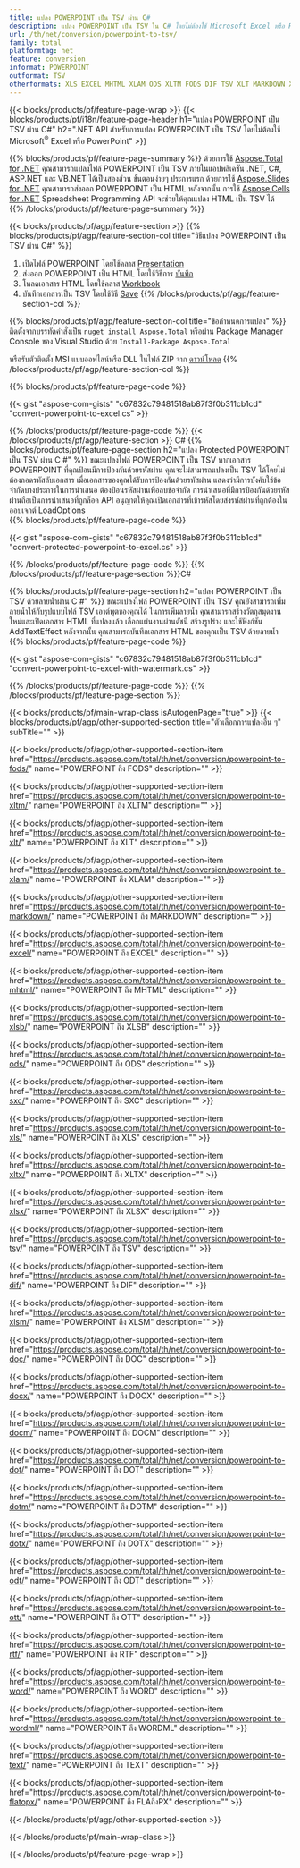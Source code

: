 ```yaml
---
title: แปลง POWERPOINT เป็น TSV ผ่าน C#
description: แปลง POWERPOINT เป็น TSV ใน C# โดยไม่ต้องใช้ Microsoft Excel หรือ Powerpoint
url: /th/net/conversion/powerpoint-to-tsv/
family: total
platformtag: net
feature: conversion
informat: POWERPOINT
outformat: TSV
otherformats: XLS EXCEL MHTML XLAM ODS XLTM FODS DIF TSV XLT MARKDOWN XLSX SXC XLSM XLSB XLTX DOC DOCX DOCM DOT DOTM DOTX ODT OTT RTF WORD WORDML TEXT FLATOPX
---
```

{{< blocks/products/pf/feature-page-wrap >}}
{{< blocks/products/pf/i18n/feature-page-header h1="แปลง POWERPOINT เป็น TSV ผ่าน C#" h2=".NET API สำหรับการแปลง POWERPOINT เป็น TSV โดยไม่ต้องใช้ Microsoft<sup>&reg;</sup> Excel หรือ PowerPoint" >}}

{{% blocks/products/pf/feature-page-summary %}}
ด้วยการใช้ [Aspose.Total for .NET](https://products.aspose.com/total/net/) คุณสามารถแปลงไฟล์ POWERPOINT เป็น TSV ภายในแอปพลิเคชัน .NET, C#, ASP.NET และ VB.NET ได้เป็นสองส่วน ขั้นตอนง่ายๆ ประการแรก ด้วยการใช้ [Aspose.Slides for .NET](https://products.aspose.com/slides/net/) คุณสามารถส่งออก POWERPOINT เป็น HTML หลังจากนั้น การใช้ [Aspose.Cells for .NET](https://products.aspose.com/cells/net/) Spreadsheet Programming API จะช่วยให้คุณแปลง HTML เป็น TSV ได้
{{% /blocks/products/pf/feature-page-summary  %}}

{{< blocks/products/pf/agp/feature-section >}}
{{% blocks/products/pf/agp/feature-section-col title="วิธีแปลง POWERPOINT เป็น TSV ผ่าน C#" %}}
1. เปิดไฟล์ POWERPOINT โดยใช้คลาส [Presentation](https://apireference.aspose.com/slides/net/aspose.slides/presentation)
2. ส่งออก POWERPOINT เป็น HTML โดยใช้วิธีการ [บันทึก](https://apireference.aspose.com/slides/net/aspose.slides.presentation/save/methods/5)
3. โหลดเอกสาร HTML โดยใช้คลาส [Workbook](https://apireference.aspose.com/cells/net/aspose.cells/workbook)
4. บันทึกเอกสารเป็น TSV โดยใช้วิธี [Save](https://apireference.aspose.com/cells/net/aspose.cells.workbook/save/methods/4)
{{% /blocks/products/pf/agp/feature-section-col %}}

{{% blocks/products/pf/agp/feature-section-col title="ข้อกำหนดการแปลง" %}}
ติดตั้งจากบรรทัดคำสั่งเป็น ```nuget install Aspose.Total``` หรือผ่าน Package Manager Console ของ Visual Studio ด้วย ```Install-Package Aspose.Total```

หรือรับตัวติดตั้ง MSI แบบออฟไลน์หรือ DLL ในไฟล์ ZIP จาก [ดาวน์โหลด](https://downloads.aspose.com/total/net)
{{% /blocks/products/pf/agp/feature-section-col %}}

{{% blocks/products/pf/feature-page-code %}}

{{< gist "aspose-com-gists" "c67832c79481518ab87f3f0b311cb1cd" "convert-powerpoint-to-excel.cs" >}}


{{% /blocks/products/pf/feature-page-code %}}
{{< /blocks/products/pf/agp/feature-section >}}
C#
{{% blocks/products/pf/feature-page-section  h2="แปลง Protected POWERPOINT เป็น TSV ผ่าน C #" %}}
ขณะแปลงไฟล์ POWERPOINT เป็น TSV หากเอกสาร POWERPOINT ที่คุณป้อนมีการป้องกันด้วยรหัสผ่าน คุณจะไม่สามารถแปลงเป็น TSV ได้โดยไม่ต้องถอดรหัสลับเอกสาร เมื่อเอกสารของคุณได้รับการป้องกันด้วยรหัสผ่าน แสดงว่ามีการบังคับใช้ข้อจำกัดบางประการในการนำเสนอ ต้องป้อนรหัสผ่านเพื่อลบข้อจำกัด การนำเสนอที่มีการป้องกันด้วยรหัสผ่านถือเป็นการนำเสนอที่ถูกล็อค API อนุญาตให้คุณเปิดเอกสารที่เข้ารหัสโดยส่งรหัสผ่านที่ถูกต้องในออบเจกต์ LoadOptions  
{{% blocks/products/pf/feature-page-code %}}

{{< gist "aspose-com-gists" "c67832c79481518ab87f3f0b311cb1cd" "convert-protected-powerpoint-to-excel.cs" >}}

{{% /blocks/products/pf/feature-page-code  %}}
{{% /blocks/products/pf/feature-page-section %}}C#

{{% blocks/products/pf/feature-page-section  h2="แปลง POWERPOINT เป็น TSV ด้วยลายน้ำผ่าน C #" %}}
ขณะแปลงไฟล์ POWERPOINT เป็น TSV คุณยังสามารถเพิ่มลายน้ำให้กับรูปแบบไฟล์ TSV เอาต์พุตของคุณได้ ในการเพิ่มลายน้ำ คุณสามารถสร้างวัตถุสมุดงานใหม่และเปิดเอกสาร HTML ที่แปลงแล้ว เลือกแผ่นงานผ่านดัชนี สร้างรูปร่าง และใช้ฟังก์ชัน AddTextEffect หลังจากนั้น คุณสามารถบันทึกเอกสาร HTML ของคุณเป็น TSV ด้วยลายน้ำ 
{{% blocks/products/pf/feature-page-code %}}

{{< gist "aspose-com-gists" "c67832c79481518ab87f3f0b311cb1cd" "convert-powerpoint-to-excel-with-watermark.cs" >}}

{{% /blocks/products/pf/feature-page-code  %}}
{{% /blocks/products/pf/feature-page-section %}}

{{< blocks/products/pf/main-wrap-class isAutogenPage="true" >}}
{{< blocks/products/pf/agp/other-supported-section title="ตัวเลือกการแปลงอื่น ๆ" subTitle="" >}}

{{< blocks/products/pf/agp/other-supported-section-item href="https://products.aspose.com/total/th/net/conversion/powerpoint-to-fods/" name="POWERPOINT ถึง FODS" description="" >}}

{{< blocks/products/pf/agp/other-supported-section-item href="https://products.aspose.com/total/th/net/conversion/powerpoint-to-xltm/" name="POWERPOINT ถึง XLTM" description="" >}}

{{< blocks/products/pf/agp/other-supported-section-item href="https://products.aspose.com/total/th/net/conversion/powerpoint-to-xlt/" name="POWERPOINT ถึง XLT" description="" >}}

{{< blocks/products/pf/agp/other-supported-section-item href="https://products.aspose.com/total/th/net/conversion/powerpoint-to-xlam/" name="POWERPOINT ถึง XLAM" description="" >}}

{{< blocks/products/pf/agp/other-supported-section-item href="https://products.aspose.com/total/th/net/conversion/powerpoint-to-markdown/" name="POWERPOINT ถึง MARKDOWN" description="" >}}

{{< blocks/products/pf/agp/other-supported-section-item href="https://products.aspose.com/total/th/net/conversion/powerpoint-to-excel/" name="POWERPOINT ถึง EXCEL" description="" >}}

{{< blocks/products/pf/agp/other-supported-section-item href="https://products.aspose.com/total/th/net/conversion/powerpoint-to-mhtml/" name="POWERPOINT ถึง MHTML" description="" >}}

{{< blocks/products/pf/agp/other-supported-section-item href="https://products.aspose.com/total/th/net/conversion/powerpoint-to-xlsb/" name="POWERPOINT ถึง XLSB" description="" >}}

{{< blocks/products/pf/agp/other-supported-section-item href="https://products.aspose.com/total/th/net/conversion/powerpoint-to-ods/" name="POWERPOINT ถึง ODS" description="" >}}

{{< blocks/products/pf/agp/other-supported-section-item href="https://products.aspose.com/total/th/net/conversion/powerpoint-to-sxc/" name="POWERPOINT ถึง SXC" description="" >}}

{{< blocks/products/pf/agp/other-supported-section-item href="https://products.aspose.com/total/th/net/conversion/powerpoint-to-xls/" name="POWERPOINT ถึง XLS" description="" >}}

{{< blocks/products/pf/agp/other-supported-section-item href="https://products.aspose.com/total/th/net/conversion/powerpoint-to-xltx/" name="POWERPOINT ถึง XLTX" description="" >}}

{{< blocks/products/pf/agp/other-supported-section-item href="https://products.aspose.com/total/th/net/conversion/powerpoint-to-xlsx/" name="POWERPOINT ถึง XLSX" description="" >}}

{{< blocks/products/pf/agp/other-supported-section-item href="https://products.aspose.com/total/th/net/conversion/powerpoint-to-tsv/" name="POWERPOINT ถึง TSV" description="" >}}

{{< blocks/products/pf/agp/other-supported-section-item href="https://products.aspose.com/total/th/net/conversion/powerpoint-to-dif/" name="POWERPOINT ถึง DIF" description="" >}}

{{< blocks/products/pf/agp/other-supported-section-item href="https://products.aspose.com/total/th/net/conversion/powerpoint-to-xlsm/" name="POWERPOINT ถึง XLSM" description="" >}}

{{< blocks/products/pf/agp/other-supported-section-item href="https://products.aspose.com/total/th/net/conversion/powerpoint-to-doc/" name="POWERPOINT ถึง DOC" description="" >}}

{{< blocks/products/pf/agp/other-supported-section-item href="https://products.aspose.com/total/th/net/conversion/powerpoint-to-docx/" name="POWERPOINT ถึง DOCX" description="" >}}

{{< blocks/products/pf/agp/other-supported-section-item href="https://products.aspose.com/total/th/net/conversion/powerpoint-to-docm/" name="POWERPOINT ถึง DOCM" description="" >}}

{{< blocks/products/pf/agp/other-supported-section-item href="https://products.aspose.com/total/th/net/conversion/powerpoint-to-dot/" name="POWERPOINT ถึง DOT" description="" >}}

{{< blocks/products/pf/agp/other-supported-section-item href="https://products.aspose.com/total/th/net/conversion/powerpoint-to-dotm/" name="POWERPOINT ถึง DOTM" description="" >}}

{{< blocks/products/pf/agp/other-supported-section-item href="https://products.aspose.com/total/th/net/conversion/powerpoint-to-dotx/" name="POWERPOINT ถึง DOTX" description="" >}}

{{< blocks/products/pf/agp/other-supported-section-item href="https://products.aspose.com/total/th/net/conversion/powerpoint-to-odt/" name="POWERPOINT ถึง ODT" description="" >}}

{{< blocks/products/pf/agp/other-supported-section-item href="https://products.aspose.com/total/th/net/conversion/powerpoint-to-ott/" name="POWERPOINT ถึง OTT" description="" >}}

{{< blocks/products/pf/agp/other-supported-section-item href="https://products.aspose.com/total/th/net/conversion/powerpoint-to-rtf/" name="POWERPOINT ถึง RTF" description="" >}}

{{< blocks/products/pf/agp/other-supported-section-item href="https://products.aspose.com/total/th/net/conversion/powerpoint-to-word/" name="POWERPOINT ถึง WORD" description="" >}}

{{< blocks/products/pf/agp/other-supported-section-item href="https://products.aspose.com/total/th/net/conversion/powerpoint-to-wordml/" name="POWERPOINT ถึง WORDML" description="" >}}

{{< blocks/products/pf/agp/other-supported-section-item href="https://products.aspose.com/total/th/net/conversion/powerpoint-to-text/" name="POWERPOINT ถึง TEXT" description="" >}}

{{< blocks/products/pf/agp/other-supported-section-item href="https://products.aspose.com/total/th/net/conversion/powerpoint-to-flatopx/" name="POWERPOINT ถึง FLAถึงPX" description="" >}}



{{< /blocks/products/pf/agp/other-supported-section >}}

{{< /blocks/products/pf/main-wrap-class >}}

{{< /blocks/products/pf/feature-page-wrap >}}